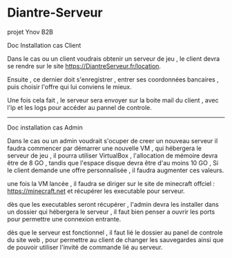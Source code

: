 # Diantre-Serveur
projet Ynov B2B

Doc Installation cas Client

Dans le cas ou un client voudrais obtenir un serveur de jeu , le client devra se rendre sur le site https://DiantreServeur.fr/location.

Ensuite , ce dernier doit s'enregistrer , entrer ses coordonnées bancaires , puis choisir l'offre qui lui conviens le mieux.

Une fois cela fait , le serveur sera envoyer sur la boite mail du client , avec l'ip et les logs pour accéder au pannel de controle.


---------------------------------------------------------------------------------------------------------------------------------------------------

Doc installation cas Admin

Dans le cas ou un admin voudrait s'ocuper de creer un nouveau serveur il faudra commencer par démarrer une nouvelle VM , qui hébergera le serveur de jeu , il pourra utiliser VirtualBox , l'allocation de mémoire devra être de 8 GO , tandis que l'espace disque devra être d'au moins 10 GO , Si le client demande une offre personnalisée , il faudra augmenter ces valeurs.

une fois la VM lancée , il faudra se diriger sur le site de minecraft offciel : https://minecraft.net et récupérer les executable pour serveur.

dès que les executables seront récupérer , l'admin devra les installer dans un dossier qui hébergera le serveur , il faut bien penser a ouvrir les ports pour permettre une connexion entrante.

dès que le serveur est fonctionnel , il faut lié le dossier au panel de controle du site web , pour permettre au client de changer les sauvegardes ainsi que de pouvoir utiliser l'invité de commande lié au serveur.
